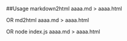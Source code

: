 ##Usage
markdown2html aaaa.md > aaaa.html

OR
md2html aaaa.md > aaaa.html

OR
node index.js aaaa.md > aaaa.html
